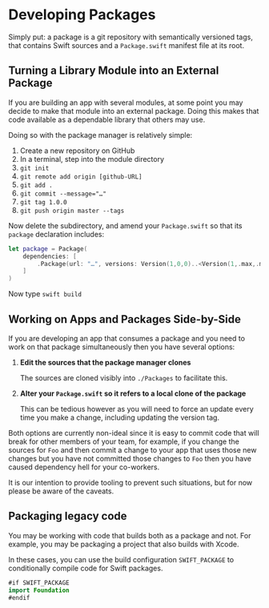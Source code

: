 # Developing Packages

Simply put: a package is a git repository with semantically versioned tags,
that contains Swift sources and a `Package.swift` manifest file at its root.

## Turning a Library Module into an External Package

If you are building an app with several modules, at some point you may decide to
make that module into an external package. Doing this makes that code available
as a dependable library that others may use.

Doing so with the package manager is relatively simple:

 1. Create a new repository on GitHub
 2. In a terminal, step into the module directory
 3. `git init`
 4. `git remote add origin [github-URL]`
 5. `git add .`
 6. `git commit --message="…"`
 7. `git tag 1.0.0`
 8. `git push origin master --tags`

Now delete the subdirectory,
and amend your `Package.swift` so that its `package` declaration includes:

```swift
let package = Package(
    dependencies: [
        .Package(url: "…", versions: Version(1,0,0)..<Version(1,.max,.max)),
    ]
)
```

Now type `swift build`


## Working on Apps and Packages Side-by-Side

If you are developing an app that consumes a package
and you need to work on that package simultaneously
then you have several options:

 1. **Edit the sources that the package manager clones**

    The sources are cloned visibly into `./Packages` to facilitate this.

 2. **Alter your `Package.swift` so it refers to a local clone of the package**

    This can be tedious however as you will need to force an update every time you make a change, including updating the version tag.

Both options are currently non-ideal since it is easy to commit code that will break for other
members of your team, for example, if you change the sources for `Foo` and then commit a change to
your app that uses those new changes but you have not committed those changes to `Foo` then you have
caused dependency hell for your co-workers.

It is our intention to provide tooling to prevent such situations,
but for now please be aware of the caveats.

## Packaging legacy code

You may be working with code that builds both as a package and not.  For example, you may be packaging a project that also builds with Xcode.

In these cases, you can use the build configuration `SWIFT_PACKAGE` to conditionally compile code for Swift packages.

```swift
#if SWIFT_PACKAGE
import Foundation
#endif
```

